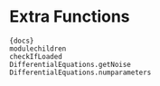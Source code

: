 # Extra Functions

```
{docs}
modulechildren
checkIfLoaded
DifferentialEquations.getNoise
DifferentialEquations.numparameters
```

